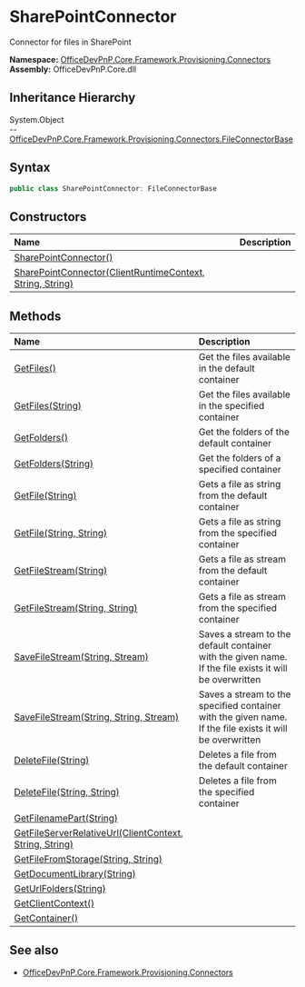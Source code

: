 # SharePointConnector
Connector for files in SharePoint  

**Namespace:** [OfficeDevPnP.Core.Framework.Provisioning.Connectors](OfficeDevPnP.Core.Framework.Provisioning.Connectors.md)  
**Assembly:** OfficeDevPnP.Core.dll  
## Inheritance Hierarchy
System.Object  
-- [OfficeDevPnP.Core.Framework.Provisioning.Connectors.FileConnectorBase](OfficeDevPnP.Core.Framework.Provisioning.Connectors.FileConnectorBase.md)
## Syntax
```C#
public class SharePointConnector: FileConnectorBase
```
## Constructors
|**Name**|**Description**|
|:-----|:-----|
| [SharePointConnector()](OfficeDevPnP.Core.Framework.Provisioning.Connectors.SharePointConnector.ctor1.md) | 
| [SharePointConnector(ClientRuntimeContext, String, String)](OfficeDevPnP.Core.Framework.Provisioning.Connectors.SharePointConnector.ctor2.md) | 
## Methods
|**Name**|**Description**|
|:-----|:-----|
| [GetFiles()](OfficeDevPnP.Core.Framework.Provisioning.Connectors.SharePointConnector.1EF203BB.md) | Get the files available in the default container
| [GetFiles(String)](OfficeDevPnP.Core.Framework.Provisioning.Connectors.SharePointConnector.349A20D0.md) | Get the files available in the specified container
| [GetFolders()](OfficeDevPnP.Core.Framework.Provisioning.Connectors.SharePointConnector.183FC5F5.md) | Get the folders of the default container
| [GetFolders(String)](OfficeDevPnP.Core.Framework.Provisioning.Connectors.SharePointConnector.C388CAF.md) | Get the folders of a specified container
| [GetFile(String)](OfficeDevPnP.Core.Framework.Provisioning.Connectors.SharePointConnector.DF261957.md) | Gets a file as string from the default container
| [GetFile(String, String)](OfficeDevPnP.Core.Framework.Provisioning.Connectors.SharePointConnector.7AD54AAC.md) | Gets a file as string from the specified container
| [GetFileStream(String)](OfficeDevPnP.Core.Framework.Provisioning.Connectors.SharePointConnector.667E64B2.md) | Gets a file as stream from the default container
| [GetFileStream(String, String)](OfficeDevPnP.Core.Framework.Provisioning.Connectors.SharePointConnector.E43BB5.md) | Gets a file as stream from the specified container
| [SaveFileStream(String, Stream)](OfficeDevPnP.Core.Framework.Provisioning.Connectors.SharePointConnector.3B54D26B.md) | Saves a stream to the default container with the given name. If the file exists it will be overwritten
| [SaveFileStream(String, String, Stream)](OfficeDevPnP.Core.Framework.Provisioning.Connectors.SharePointConnector.EC95A2C1.md) | Saves a stream to the specified container with the given name. If the file exists it will be overwritten
| [DeleteFile(String)](OfficeDevPnP.Core.Framework.Provisioning.Connectors.SharePointConnector.9AD8ACAF.md) | Deletes a file from the default container
| [DeleteFile(String, String)](OfficeDevPnP.Core.Framework.Provisioning.Connectors.SharePointConnector.476DD1F3.md) | Deletes a file from the specified container
| [GetFilenamePart(String)](OfficeDevPnP.Core.Framework.Provisioning.Connectors.SharePointConnector.9E3B826.md) | 
| [GetFileServerRelativeUrl(ClientContext, String, String)](OfficeDevPnP.Core.Framework.Provisioning.Connectors.SharePointConnector.152BFB34.md) | 
| [GetFileFromStorage(String, String)](OfficeDevPnP.Core.Framework.Provisioning.Connectors.SharePointConnector.963D6687.md) | 
| [GetDocumentLibrary(String)](OfficeDevPnP.Core.Framework.Provisioning.Connectors.SharePointConnector.66FCA189.md) | 
| [GetUrlFolders(String)](OfficeDevPnP.Core.Framework.Provisioning.Connectors.SharePointConnector.308E7029.md) | 
| [GetClientContext()](OfficeDevPnP.Core.Framework.Provisioning.Connectors.SharePointConnector.35D90CCD.md) | 
| [GetContainer()](OfficeDevPnP.Core.Framework.Provisioning.Connectors.SharePointConnector.CDDE79F5.md) | 
## See also
- [OfficeDevPnP.Core.Framework.Provisioning.Connectors](OfficeDevPnP.Core.Framework.Provisioning.Connectors.md)
